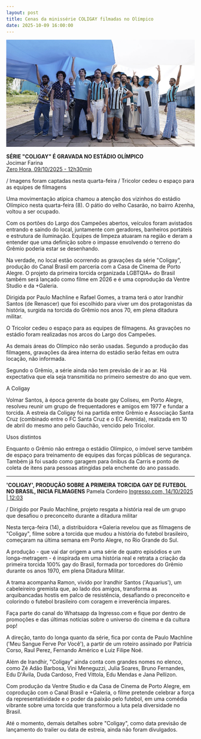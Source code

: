 ```yaml
---
layout: post
title: Cenas da minissérie COLIGAY filmadas no Olímpico
date: 2025-10-09 16:00:00
---
```

![](/uploads/coligay-torcida.jpg)

**SÉRIE "COLIGAY" É GRAVADA NO ESTÁDIO OLÍMPICO**\
Jocimar Farina\
[Zero Hora, 09/10/2025 - 12h30min](https://gauchazh.clicrbs.com.br/colunistas/jocimar-farina/noticia/2025/10/serie-coligay-e-gravada-no-estadio-olimpico-cmgjkqwzj00zq01fjmov2kkpx.html)

[](https://gauchazh.clicrbs.com.br/colunistas/jocimar-farina/noticia/2025/10/serie-coligay-e-gravada-no-estadio-olimpico-cmgjkqwzj00zq01fjmov2kkpx.html)/ Imagens foram captadas nesta quarta-feira
/ Tricolor cedeu o espaço para as equipes de filmagens

Uma movimentação atípica chamou a atenção dos vizinhos do estádio Olímpico nesta quarta-feira (8). O pátio do velho Casarão, no bairro Azenha, voltou a ser ocupado.

Com os portões do Largo dos Campeões abertos, veículos foram avistados entrando e saindo do local, juntamente com geradores, banheiros portáteis e estrutura de iluminação. Equipes de limpeza atuaram na região e deram a entender que uma definição sobre o impasse envolvendo o terreno do Grêmio poderia estar se desenhando.

Na verdade, no local estão ocorrendo as gravações da série "Coligay", produção do Canal Brasil em parceria com a Casa de Cinema de Porto Alegre. O projeto da primeira torcida organizada LGBTQIA+ do Brasil também será lançado como filme em 2026 e é uma coprodução da Ventre Studio e da +Galeria.

Dirigida por Paulo Machline e Rafael Gomes, a trama terá o ator Irandhir Santos (de Renascer) que foi escolhido para viver um dos protagonistas da história, surgida na torcida do Grêmio nos anos 70, em plena ditadura militar.

O Tricolor cedeu o espaço para as equipes de filmagens. As gravações no estádio foram realizadas nos arcos do Largo dos Campeões.

As demais áreas do Olímpico não serão usadas. Segundo a produção das filmagens, gravações da área interna do estádio serão feitas em outra locação, não informada.

Segundo o Grêmio, a série ainda não tem previsão de ir ao ar. Há expectativa que ela seja transmitida no primeiro semestre do ano que vem.

A Coligay

Volmar Santos, à época gerente da boate gay Coliseu, em Porto Alegre, resolveu reunir um grupo de frequentadores e amigos em 1977 e fundar a torcida. A estreia da Coligay foi na partida entre Grêmio e Associação Santa Cruz (combinado entre o FC Santa Cruz e o EC Avenida), realizada em 10 de abril do mesmo ano pelo Gauchão, vencido pelo Tricolor.

Usos distintos

Enquanto o Grêmio não entrega o estádio Olímpico, o imóvel serve também de espaço para treinamento de equipes das forças públicas de segurança. Também já foi usado como garagem para ônibus da Carris e ponto de coleta de itens para pessoas atingidas pela enchente do ano passado.

- - -

**'COLIGAY', PRODUÇÃO SOBRE A PRIMEIRA TORCIDA GAY DE FUTEBOL NO BRASIL, INICIA FILMAGENS**
Pamela Cordeiro
[Ingresso.com, 14/10/2025 | 12:03](https://www.ingresso.com/noticias/coligay-producao-sobre-primeira-torcida-gay-de-futebol-no-brasil-inicia-filmagens)

/ Dirigido por Paulo Machline, projeto resgata a história real de um grupo que desafiou o preconceito durante a ditadura militar

Nesta terça-feira (14), a distribuidora +Galeria revelou que as filmagens de "Coligay", filme sobre a torcida que mudou a história do futebol brasileiro, começaram na última semana em Porto Alegre, no Rio Grande do Sul.

A produção - que vai dar origem a uma série de quatro episódios e um longa-metragem - é inspirada em uma história real e retrata a criação da primeira torcida 100% gay do Brasil, formada por torcedores do Grêmio durante os anos 1970, em plena Ditadura Militar.

A trama acompanha Ramon, vivido por Irandhir Santos ('Aquarius'), um cabeleireiro gremista que, ao lado dos amigos, transforma as arquibancadas hostis em palco de resistência, desafiando o preconceito e colorindo o futebol brasileiro com coragem e irreverência ímpares.

Faça parte do canal do Whatsapp da Ingresso.com e fique por dentro de promoções e das últimas notícias sobre o universo do cinema e da cultura pop!

A direção, tanto do longa quanto da série, fica por conta de Paulo Machline ('Meu Sangue Ferve Por Você'), a partir de um roteiro assinado por Patrícia Corso, Raul Perez, Fernando Américo e Luiz Filipe Noé.

Além de Irandhir, "Coligay" ainda conta com grandes nomes no elenco, como Zé Adão Barbosa, Vini Meneguzzi, Julia Soares, Bruno Fernandes, Edu D'Ávila, Duda Cardoso, Fred Vittola, Edu Mendas e Jana Pellizon.

Com produção da Ventre Studio e da Casa de Cinema de Porto Alegre, em coprodução com o Canal Brasil e +Galeria, o filme pretende celebrar a força da representatividade e o poder da paixão pelo futebol, em uma comédia vibrante sobre uma torcida que transformou a luta pela diversidade no Brasil.

Até o momento, demais detalhes sobre "Coligay", como data previsão de lançamento do trailer ou data de estreia, ainda não foram divulgados.

